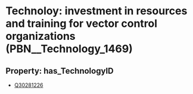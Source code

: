 # Technoloy: __investment in resources and training for vector control organizations__ (PBN__Technology_1469)

## Property: has_TechnologyID

* [Q30281226](Q30281226)

